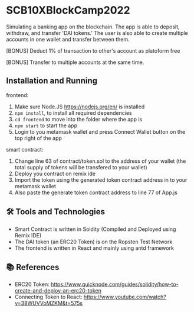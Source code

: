 # SCB10XBlockCamp2022
Simulating a banking app on the blockchain. The app is able to deposit, withdraw, and transfer 'DAI tokens.' The user is also able to create multiple accounts in one wallet and transfer between them.

[BONUS] Deduct 1% of transaction to other's account as platoform free

[BONUS] Transfer to multiple accounts at the same time.

## Installation and Running
frontend:
  1. Make sure Node.JS https://nodejs.org/en/ is installed
  2. `npm install`, to install all required dependencies
  3. `cd frontend` to move into the folder where the app is
  4. `npm start` to start the app
  5. Login to you metamask wallet and press Connect Wallet button on the top right of the app

smart contract:
  1. Change line 63 of contract/token.sol to the address of your wallet (the total supply of tokens will be transfered to your wallet)
  2. Deploy you contract on remix ide
  3. Import the token using the generated token contract address in to your metamask wallet
  4. Also paste the generate token contract address to line 77 of App.js

## 🛠️ Tools and Technologies
  - Smart Contract is written in Soldity (Compiled and Deployed using Remix IDE)
  - The DAI token (an ERC20 Token) is on the Ropsten Test Network
  - The frontend is written in React and mainly using antd framework

## 📚 References
  - ERC20 Token: https://www.quicknode.com/guides/solidity/how-to-create-and-deploy-an-erc20-token
  - Connecting Token to React: https://www.youtube.com/watch?v=38WUVVoMZKM&t=575s
